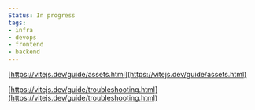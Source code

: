 ```yaml
---
Status: In progress
tags:
- infra
- devops
- frontend
- backend
---
```

[https://vitejs.dev/guide/assets.html](https://vitejs.dev/guide/assets.html)

[https://vitejs.dev/guide/troubleshooting.html](https://vitejs.dev/guide/troubleshooting.html)